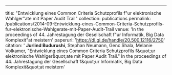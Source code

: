 ---
title: "Entwicklung eines Common Criteria Schutzprofils f&quot;ur elektronische Wahlger&quot;ate mit Paper Audit Trail"
collection: publications
permalink: /publications/2014-09-Entwicklung-eines-Common-Criteria-Schutzprofils-fur-elektronische-Wahlgerate-mit-Paper-Audit-Trail
venue: 'In the proceedings of 44. Jahrestagung der Gesellschaft f&quot;ur Informatik, Big Data Komplexit&quot;at meistern'
paperurl: 'https://dl.gi.de/handle/20.500.12116/2750'
citation: ' <b>Jurlind Budurushi</b>,  Stephan Neumann,  Genc Shala,  Melanie Volkamer, &quot;Entwicklung eines Common Criteria Schutzprofils f&amp;quot;ur elektronische Wahlger&amp;quot;ate mit Paper Audit Trail.&quot; In the proceedings of 44. Jahrestagung der Gesellschaft f&amp;quot;ur Informatik, Big Data Komplexit&amp;quot;at meistern'